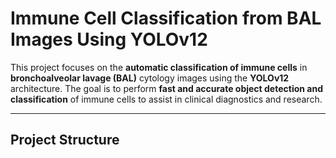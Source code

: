 # Immune Cell Classification from BAL Images Using YOLOv12

This project focuses on the **automatic classification of immune cells** in **bronchoalveolar lavage (BAL)** cytology images using the **YOLOv12** architecture. The goal is to perform **fast and accurate object detection and classification** of immune cells to assist in clinical diagnostics and research.

---

## Project Structure
